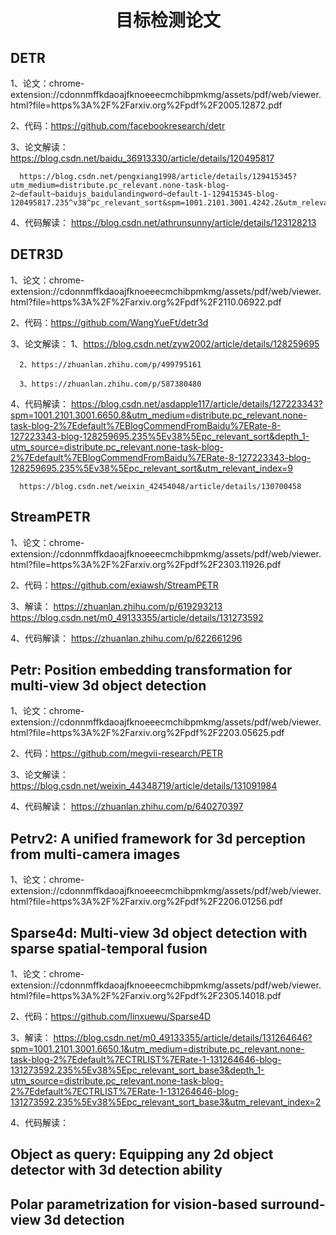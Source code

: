 <div align="center">
<h1>目标检测论文</h1>
</div>

## DETR
1、论文：chrome-extension://cdonnmffkdaoajfknoeeecmchibpmkmg/assets/pdf/web/viewer.html?file=https%3A%2F%2Farxiv.org%2Fpdf%2F2005.12872.pdf

2、代码：https://github.com/facebookresearch/detr

3、论文解读：
      https://blog.csdn.net/baidu_36913330/article/details/120495817
      
      https://blog.csdn.net/pengxiang1998/article/details/129415345?utm_medium=distribute.pc_relevant.none-task-blog-2~default~baidujs_baidulandingword~default-1-129415345-blog-120495817.235^v38^pc_relevant_sort&spm=1001.2101.3001.4242.2&utm_relevant_index=4
      
4、代码解读：
      https://blog.csdn.net/athrunsunny/article/details/123128213



## DETR3D
1、论文：chrome-extension://cdonnmffkdaoajfknoeeecmchibpmkmg/assets/pdf/web/viewer.html?file=https%3A%2F%2Farxiv.org%2Fpdf%2F2110.06922.pdf

2、代码：https://github.com/WangYueFt/detr3d

3、论文解读：
      1、https://blog.csdn.net/zyw2002/article/details/128259695
      
      2、https://zhuanlan.zhihu.com/p/499795161
      
      3、https://zhuanlan.zhihu.com/p/587380480
      
4、代码解读：
      https://blog.csdn.net/asdapple117/article/details/127223343?spm=1001.2101.3001.6650.8&utm_medium=distribute.pc_relevant.none-task-blog-2%7Edefault%7EBlogCommendFromBaidu%7ERate-8-127223343-blog-128259695.235%5Ev38%5Epc_relevant_sort&depth_1-utm_source=distribute.pc_relevant.none-task-blog-2%7Edefault%7EBlogCommendFromBaidu%7ERate-8-127223343-blog-128259695.235%5Ev38%5Epc_relevant_sort&utm_relevant_index=9
      
      https://blog.csdn.net/weixin_42454048/article/details/130700458



## StreamPETR
1、论文：chrome-extension://cdonnmffkdaoajfknoeeecmchibpmkmg/assets/pdf/web/viewer.html?file=https%3A%2F%2Farxiv.org%2Fpdf%2F2303.11926.pdf

2、代码：https://github.com/exiawsh/StreamPETR

3、解读：
      https://zhuanlan.zhihu.com/p/619293213
      https://blog.csdn.net/m0_49133355/article/details/131273592
      
4、代码解读：
      https://zhuanlan.zhihu.com/p/622661296



## Petr: Position embedding transformation for multi-view 3d object detection
1、论文：chrome-extension://cdonnmffkdaoajfknoeeecmchibpmkmg/assets/pdf/web/viewer.html?file=https%3A%2F%2Farxiv.org%2Fpdf%2F2203.05625.pdf

2、代码：https://github.com/megvii-research/PETR

3、论文解读：
      https://blog.csdn.net/weixin_44348719/article/details/131091984

4、代码解读：
      https://zhuanlan.zhihu.com/p/640270397



## Petrv2: A unified framework for 3d perception from multi-camera images
1、论文：chrome-extension://cdonnmffkdaoajfknoeeecmchibpmkmg/assets/pdf/web/viewer.html?file=https%3A%2F%2Farxiv.org%2Fpdf%2F2206.01256.pdf



## Sparse4d: Multi-view 3d object detection with sparse spatial-temporal fusion
1、论文：chrome-extension://cdonnmffkdaoajfknoeeecmchibpmkmg/assets/pdf/web/viewer.html?file=https%3A%2F%2Farxiv.org%2Fpdf%2F2305.14018.pdf

2、代码：https://github.com/linxuewu/Sparse4D

3、解读：
      https://blog.csdn.net/m0_49133355/article/details/131264646?spm=1001.2101.3001.6650.1&utm_medium=distribute.pc_relevant.none-task-blog-2%7Edefault%7ECTRLIST%7ERate-1-131264646-blog-131273592.235%5Ev38%5Epc_relevant_sort_base3&depth_1-utm_source=distribute.pc_relevant.none-task-blog-2%7Edefault%7ECTRLIST%7ERate-1-131264646-blog-131273592.235%5Ev38%5Epc_relevant_sort_base3&utm_relevant_index=2

4、代码解读：



## Object as query: Equipping any 2d object detector with 3d detection ability



## Polar parametrization for vision-based surround-view 3d detection
